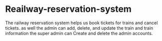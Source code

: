 # Reailway-reservation-system
The railway reservation system helps us book tickets for trains and cancel tickets. as well the admin can add, delete, and update the train and train information the super admin can Create and delete the admin accounts.
